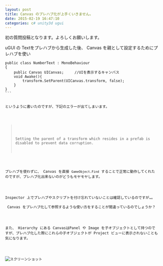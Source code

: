 ```yaml
---
layout: post
title: Canvas のプレハブ化が上手くいきません。
date: 2015-02-19 16:47:10
categories: c# unity3d ugui
---
```

<p>初の質問投稿となります。よろしくお願いします。</p>

<p>uGUI の Textをプレハブから生成した後、 Canvas を親として設定するためにプレハブを使い</p>

<pre class="lang-c# prettyprint-override"><code>public class NumberText : MonoBehaviour
{
    public Canvas UICanvas;     //UIを表示するキャンバス
    void Awake(){
        transform.SetParent(UICanvas.transform, false);
    }
}
```

<p>というように書いたのですが、下記のエラーが出てしまいます。</p>

<blockquote>
  <p>Setting the parent of a transform which resides in a prefab is disabled to prevent data corruption.</p>
</blockquote>

<p>プレハブを使わずに、 Canvas を直接 <code>GameObject.Find</code> することで正常に動作してくれたのですが、プレハブ化出来ないのがどうもモヤモヤします。</p>

<p>Inspector 上でプレハブやスクリプトを付け忘れていないことは確認しているのですが…。<br>
 Canvas をプレハブ化して参照するような使い方をすることが間違っているのでしょうか？</p>

<p>また、 Hierarchy にある CanvasはPanel や Image を子オブジェクトとして持つのですが、プレハブ化した際にこれらの子オブジェクトが Project ビューに表示されないことも気になります。</p>

<p><img src="https://i.stack.imgur.com/ZiPku.png" alt="スクリーンショット"></p>
